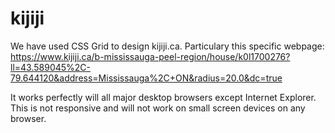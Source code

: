 # kijiji

We have used CSS Grid to design kijiji.ca.
Particulary this specific webpage: https://www.kijiji.ca/b-mississauga-peel-region/house/k0l1700276?ll=43.589045%2C-79.644120&address=Mississauga%2C+ON&radius=20.0&dc=true

It works perfectly will all major desktop browsers except Internet Explorer. 
This is not responsive and will not work on small screen devices on any browser. 
